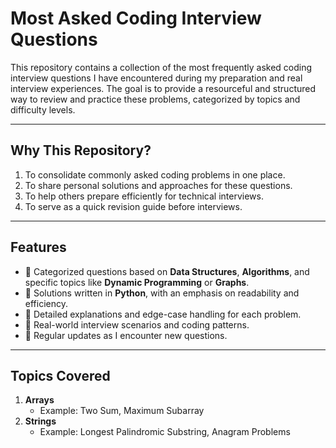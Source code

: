 # Most Asked Coding Interview Questions

This repository contains a collection of the most frequently asked coding interview questions I have encountered during my preparation and real interview experiences. The goal is to provide a resourceful and structured way to review and practice these problems, categorized by topics and difficulty levels.

---

## **Why This Repository?**

1. To consolidate commonly asked coding problems in one place.
2. To share personal solutions and approaches for these questions.
3. To help others prepare efficiently for technical interviews.
4. To serve as a quick revision guide before interviews.

---

## **Features**

- 🔹 Categorized questions based on **Data Structures**, **Algorithms**, and specific topics like **Dynamic Programming** or **Graphs**.
- 🔹 Solutions written in **Python**, with an emphasis on readability and efficiency.
- 🔹 Detailed explanations and edge-case handling for each problem.
- 🔹 Real-world interview scenarios and coding patterns.
- 🔹 Regular updates as I encounter new questions.

---

## **Topics Covered**

1. **Arrays**
   - Example: Two Sum, Maximum Subarray
2. **Strings**
   - Example: Longest Palindromic Substring, Anagram Problems
